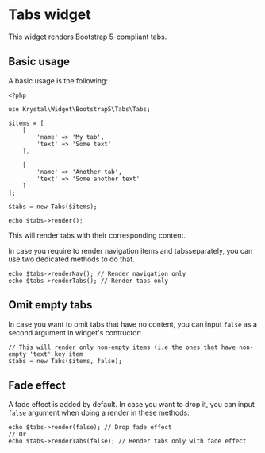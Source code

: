 # Tabs widget
This widget renders Bootstrap 5-compliant tabs.

## Basic usage
 A basic usage is the following:
 
    <?php
    
    use Krystal\Widget\Bootstrap5\Tabs\Tabs;
    
    $items = [
        [
            'name' => 'My tab',
            'text' => 'Some text'
        ],
        
        [
            'name' => 'Another tab',
            'text' => 'Some another text'
        ]
    ];
    
    $tabs = new Tabs($items);
    
    echo $tabs->render();

This will render tabs with their corresponding content. 

In case you require to render navigation items and tabsseparately, you can use two dedicated methods to do that.

    echo $tabs->renderNav(); // Render navigation only
    echo $tabs->renderTabs(); // Render tabs only

## Omit empty tabs

In case you want to omit tabs that have no content, you can input `false` as a second argument in widget's contructor:

    // This will render only non-empty items (i.e the ones that have non-empty 'text' key item 
    $tabs = new Tabs($items, false);

## Fade effect

A fade effect is added by default. In case you want to drop it, you can input `false` argument when doing a render in these methods:

    echo $tabs->render(false); // Drop fade effect
    // Or
    echo $tabs->renderTabs(false); // Render tabs only with fade effect
